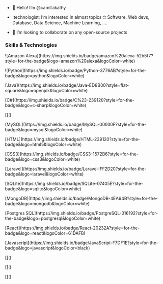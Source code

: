 - 👋 Hello! I’m @camillakathy
- <p>:technologist: I’m interested in almost topics 🤓 Software, Web devs, Database, Data Science, Machine Learning, .... </p>
- 💞️ I’m looking to collaborate on any open-source projects
<h3>Skills & Technologies</h3>
![Amazon Alexa](https://img.shields.io/badge/amazon%20alexa-52b5f7?style=for-the-badge&logo=amazon%20alexa&logoColor=white)
<p align="left"> ![Python](https://img.shields.io/badge/Python-3776AB?style=for-the-badge&logo=python&logoColor=white) </p>
<p align="left"> [Java](https://img.shields.io/badge/Java-ED8B00?style=flat-square&logo=openjdk&logoColor=white) </p>
<p align="left"> [C#](https://img.shields.io/badge/C%23-239120?style=for-the-badge&logo=c-sharp&logoColor=white) </p>
<p align="left"> []() </p>
<p align="left"> [MySQL](https://img.shields.io/badge/MySQL-00000F?style=for-the-badge&logo=mysql&logoColor=white) </p>
<p align="left"> [HTML](https://img.shields.io/badge/HTML-239120?style=for-the-badge&logo=html5&logoColor=white) </p>
<p align="left"> [CSS3](https://img.shields.io/badge/CSS3-1572B6?style=for-the-badge&logo=css3&logoColor=white) </p>
<p align="left"> [Laravel](https://img.shields.io/badge/Laravel-FF2D20?style=for-the-badge&logo=laravel&logoColor=white) </p>
<p align="left"> [SQLite](https://img.shields.io/badge/SQLite-07405E?style=for-the-badge&logo=sqlite&logoColor=white) </p>
<p align="left"> [MongoDB](https://img.shields.io/badge/MongoDB-4EA94B?style=for-the-badge&logo=mongodb&logoColor=white) </p>
<p align="left"> [Postgres SQL](https://img.shields.io/badge/PostgreSQL-316192?style=for-the-badge&logo=postgresql&logoColor=white) </p>
<p align="left"> [React](https://img.shields.io/badge/React-20232A?style=for-the-badge&logo=react&logoColor=61DAFB) </p>
<p align="left"> [Javascript](https://img.shields.io/badge/JavaScript-F7DF1E?style=for-the-badge&logo=javascript&logoColor=black) </p>
<p align="left"> []() </p>
<p align="left"> []() </p>
<p align="left"> []() </p>
